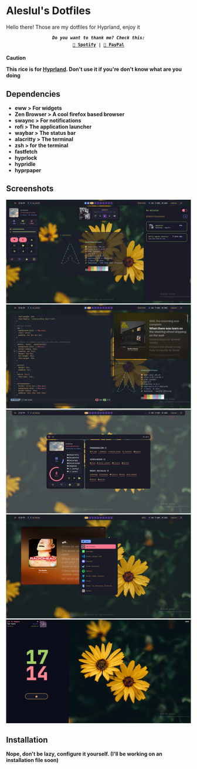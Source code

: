 <h1 aling="center">Aleslul's Dotfiles</h1>
<p>Hello there! Those are my dotfiles for Hyprland, enjoy it</p>
<p align="center">
<samp>
  <sup>
    <b>
    <i>Do you want to thank me? Check this:</i>
    <br>
    <a href="https://open.spotify.com/playlist/5vgUutS4fmKcf00DOi6ERP?si=c5ddccee970b4bac">🎵 Spotify</a> |
    <a href="https://paypal.me/aleslul">💸 PayPal</a>
  </sup>
</samp>
</p>

> [!CAUTION]
> This rice is for [Hyprland](https://github.com/hyprwm/Hyprland). Don't use it if you're don't know what are you doing

## Dependencies
- eww > For widgets
- Zen Browser > A cool firefox based browser
- swaync > For notifications
- rofi > The application launcher
- waybar > The status bar
- alacritty > The terminal
- zsh > for the terminal
- fastfetch
- hyprlock
- hypridle
- hyprpaper

## Screenshots
![](screenshots/1.png)
![](screenshots/2.png)
![](screenshots/3.png)
![](screenshots/4.png)
![](screenshots/hyprlock.png)

## Installation
<p>Nope, don't be lazy, configure it yourself. (I'll be working on an installation file soon)</p>
